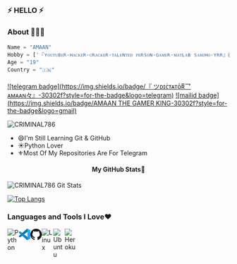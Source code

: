 ### ⚡ HELLO ⚡

### About 🙋🏻‍♂️
```python
Name = "AMAAN"
Hobby = ['『ʏᴏᴜᴛᴜʙᴇʀ-ʜᴀᴄᴋᴇʀ-ᴄʀᴀᴄᴋᴇʀ-ᴛᴀʟᴇɴᴛᴇᴅ ᴘᴇʀsᴏɴ-ɢᴀᴍᴇʀ-ᴍᴀᴛʟᴀʙ sᴀᴍᴊʜᴏ-ʏʀʀ』@ᴋɪɴɢ':  '❣️']
Age = "19"
Country = "🇮🇳"
```
#### 
[![telegram badge](https://img.shields.io/badge/『 ツᴅɪᴄͥᴛᴀᴛᴏͣʀͫ乛ᴀᴍᴀᴀɴ々』-30302f?style=for-the-badge&logo=telegram)](https://t.me/CRIMINAL786)
[![mailid badge](https://img.shields.io/badge/AMAAN THE GAMER KING-30302f?style=for-the-badge&logo=gmail)](mailto:AMAANTHEGAMERKING@gmail.com)
<p align="left"> <img src="https://komarev.com/ghpvc/?username=CRIMINAL786&label=Profile%20Views&color=orange&style=flat-square" alt="CRIMINAL786" /> </p>

- 😄I'm Still Learning Git & GitHub
- ☀️Python Lover
- ⚜️Most Of My Repositories Are For Telegram

<h4 align="center"><b>My GitHub Stats💛</b></h4>

![CRIMINAL786 Git Stats](https://github-readme-stats.vercel.app/api?username=CRIMINAL786&include_all_commits=true&count_private=true&theme=highcontrast)

[![Top Langs](https://github-readme-stats.vercel.app/api/top-langs/?username=CRIMINAL786&layout=compact&theme=radical)](https://github.com/CRIMINAL786)

### Languages and Tools I Love❤️
[<img align="left" alt="Python" width="26px" src="https://upload.wikimedia.org/wikipedia/commons/thumb/c/c3/Python-logo-notext.svg/600px-Python-logo-notext.svg.png" />](https://python.org/)
[<img align="left" alt="Visual Studio Code" width="26px" src="https://raw.githubusercontent.com/github/explore/80688e429a7d4ef2fca1e82350fe8e3517d3494d/topics/visual-studio-code/visual-studio-code.png" />](https://code.visualstudio.com/)
[<img align="left" alt="GitHub" width="26px" src="https://raw.githubusercontent.com/github/explore/78df643247d429f6cc873026c0622819ad797942/topics/github/github.png" />](https://git-scm.com/)
[<img align="left" alt="Linux" width="26px" src="https://www.freepnglogos.com/uploads/linux-png/difference-between-linux-and-window-operating-system-3.png" />](https://www.linux.org/)
[<img align="left" alt="Ubuntu" width="26px" src="https://assets.ubuntu.com/v1/29985a98-ubuntu-logo32.png" />](https://www.ubuntu.com)
[<img align="left" alt="Heroku" width="26px" src="https://www.nicepng.com/png/full/223-2233246_heroku-logo-salesforce-heroku.png" />](https://heroku.com/)

<br />
<br />
